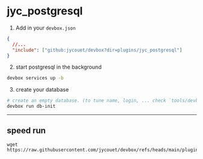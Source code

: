 # jyc_postgresql

1. Add in your `devbox.json`

```json
{
  //...
  "include": ["github:jycouet/devbox?dir=plugins/jyc_postgresql"]
}
```

2. start postgresql in the background

```sh
devbox services up -b
```

3. create your database

```sh
# create an empty database. (to tune name, login, ... check `tools/devbox/db-init.sh`)
devbox run db-init
```

---

## speed run

```
wget https://raw.githubusercontent.com/jycouet/devbox/refs/heads/main/plugins/jyc_postgresql/devbox.json
```
